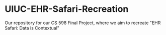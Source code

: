 # UIUC-EHR-Safari-Recreation
Our repository for our CS 598 Final Project, where we aim to recreate "EHR Safari: Data is Contextual"

